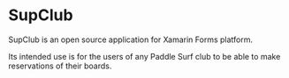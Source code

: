 # SupClub
SupClub is an open source application for Xamarin Forms platform.

Its intended use is for the users of any Paddle Surf club to be able to make reservations of their boards.

<!--stackedit_data:
eyJoaXN0b3J5IjpbLTU2NTQzMjEzM119
-->